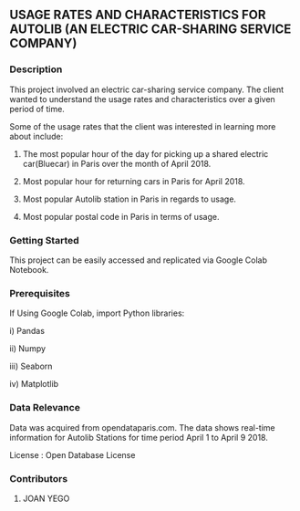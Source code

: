 
## USAGE RATES AND CHARACTERISTICS FOR AUTOLIB (AN ELECTRIC CAR-SHARING SERVICE COMPANY)

### Description

This project involved an electric car-sharing service company. The client wanted to understand the usage rates and characteristics over a given period of time.

Some of the usage rates that the client was interested in learning more about include:

1. The most popular hour of the day for picking up a shared electric car(Bluecar) in Paris over the month of April 2018.

2. Most popular hour for returning cars in Paris for April 2018.

3. Most popular Autolib station in Paris in regards to usage.

4. Most popular postal code in Paris in terms of usage.

### Getting Started 

This project can be easily accessed and replicated via Google Colab Notebook.

### Prerequisites

If Using Google Colab, import Python libraries:

  i) Pandas

  ii) Numpy

  iii) Seaborn

  iv) Matplotlib

### Data Relevance

Data was acquired from opendataparis.com. The data shows real-time information for Autolib Stations for time period April 1 to April 9 2018.

License : Open Database License



### Contributors

1. JOAN YEGO

